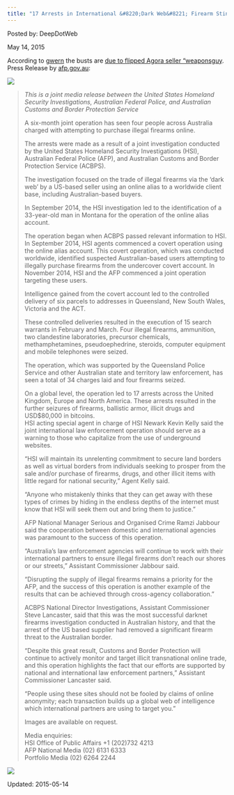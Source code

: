 ```yaml
---
title: "17 Arrests in International &#8220;Dark Web&#8221; Firearm Sting"
---
```


Posted by: DeepDotWeb 

<span>May 14, 2015</span>



<p>According to <a href="https://www.reddit.com/r/DarkNetMarkets/comments/35ytiw/17_arrests_due_to_flipped_agora_seller_weaponsguy/">gwern</a> the busts are <a class="title may-blank loggedin" tabindex="1" href="/2015/04/07/is-vendor-weaponsguy-on-agora-atffbi/">due to flipped Agora seller &#8220;weaponsguy</a>. Press Release by <a href="http://www.afp.gov.au/media-centre/news/afp/2015/may/four-australians-charged-in-international-illegal-firearm-sting?source=rss">afp.gov.au</a>:</p>

<img src="https://gir.pub/deepdotweb/imgs/2015/05/QLD-guns1.jpg">

<blockquote><p><em>This is a joint media release between the United States Homeland Security Investigations, Australian Federal Police, and Australian Customs and Border Protection Service</em></p>
<p>A six-month joint operation has seen four people across Australia charged with attempting to purchase illegal firearms online.</p>
<p>The arrests were made as a result of a joint investigation conducted by the United States Homeland Security Investigations (HSI), Australian Federal Police (AFP), and Australian Customs and Border Protection Service (ACBPS).</p>
<p>The investigation focused on the trade of illegal firearms via the ‘dark web’ by a US-based seller using an online alias to a worldwide client base, including Australian-based buyers.</p>
<p>In September 2014, the HSI investigation led to the identification of a 33-year-old man in Montana for the operation of the online alias account.</p>
<p>The operation began when ACBPS passed relevant information to HSI. In September 2014, HSI agents commenced a covert operation using the online alias account. This covert operation, which was conducted worldwide, identified suspected Australian-based users attempting to illegally purchase firearms from the undercover covert account. In November 2014, HSI and the AFP commenced a joint operation targeting these users.</p>
<p>Intelligence gained from the covert account led to the controlled delivery of six parcels to addresses in Queensland, New South Wales, Victoria and the ACT.</p>
<p>These controlled deliveries resulted in the execution of 15 search warrants in February and March. Four illegal firearms, ammunition, two clandestine laboratories, precursor chemicals, methamphetamines, pseudoephedrine, steroids, computer equipment and mobile telephones were seized.</p>
<p>The operation, which was supported by the Queensland Police Service and other Australian state and territory law enforcement, has seen a total of 34 charges laid and four firearms seized.</p>
<p>On a global level, the operation led to 17 arrests across the United Kingdom, Europe and North America. These arrests resulted in the further seizures of firearms, ballistic armor, illicit drugs and USD$80,000 in bitcoins.<br/>
    HSI acting special agent in charge of HSI Newark Kevin Kelly said the joint international law enforcement operation should serve as a warning to those who capitalize from the use of underground websites.</p>
<p>“HSI will maintain its unrelenting commitment to secure land borders as well as virtual borders from individuals seeking to prosper from the sale and/or purchase of firearms, drugs, and other illicit items with little regard for national security,” Agent Kelly said.</p>
<p>“Anyone who mistakenly thinks that they can get away with these types of crimes by hiding in the endless depths of the internet must know that HSI will seek them out and bring them to justice.”</p>
<p>AFP National Manager Serious and Organised Crime Ramzi Jabbour said the cooperation between domestic and international agencies was paramount to the success of this operation.</p>
<p>“Australia’s law enforcement agencies will continue to work with their international partners to ensure illegal firearms don’t reach our shores or our streets,” Assistant Commissioner Jabbour said.</p>
<p>“Disrupting the supply of illegal firearms remains a priority for the AFP, and the success of this operation is another example of the results that can be achieved through cross-agency collaboration.”</p>
<p>ACBPS National Director Investigations, Assistant Commissioner Steve Lancaster, said that this was the most successful darknet firearms investigation conducted in Australian history, and that the arrest of the US based supplier had removed a significant firearm threat to the Australian border.</p>
<p>“Despite this great result, Customs and Border Protection will continue to actively monitor and target illicit transnational online trade, and this operation highlights the fact that our efforts are supported by national and international law enforcement partners,” Assistant Commissioner Lancaster said.</p>
<p>“People using these sites should not be fooled by claims of online anonymity; each transaction builds up a global web of intelligence which international partners are using to target you.”</p>
<p>Images are available on request.</p>
<p>Media enquiries:<br/>
    HSI Office of Public Affairs +1 (202)732 4213<br/>
    AFP National Media (02) 6131 6333<br/>
    Portfolio Media (02) 6264 2244</p></blockquote>

<img src="https://gir.pub/deepdotweb/imgs/2015/05/QLD-guns-311.jpg">


Updated: 2015-05-14

